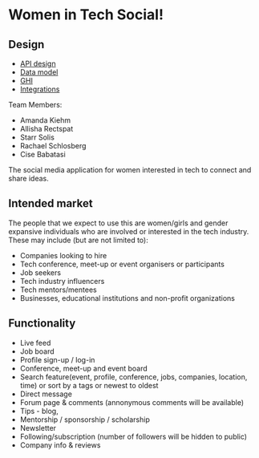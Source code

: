 # Women in Tech Social!

## Design

* [API design](docs/apis.md)
* [Data model](docs/data-model.md)
* [GHI](docs/ghi.md)
* [Integrations](docs/integrations.md)

Team Members:
* Amanda Kiehm
* Allisha Rectspat
* Starr Solis
* Rachael Schlosberg
* Cise Babatasi

The social media application for women interested in tech to connect and share ideas.

## Intended market

The people that we expect to use this are
women/girls and gender expansive individuals who are involved or interested in the tech industry. 
These may include (but are not limited to):

* Companies looking to hire
* Tech conference, meet-up or event organisers or participants
* Job seekers
* Tech industry influencers
* Tech mentors/mentees
* Businesses, educational institutions and non-profit organizations

## Functionality

* Live feed
* Job board
* Profile sign-up / log-in
* Conference, meet-up and event board
* Search feature(event, profile, conference, jobs, companies, location, time) or sort by a tags or newest to oldest
* Direct message
* Forum page & comments (annonymous comments will be available)
* Tips - blog, 
* Mentorship / sponsorship / scholarship
* Newsletter
* Following/subscription (number of followers will be hidden to public)
* Company info & reviews